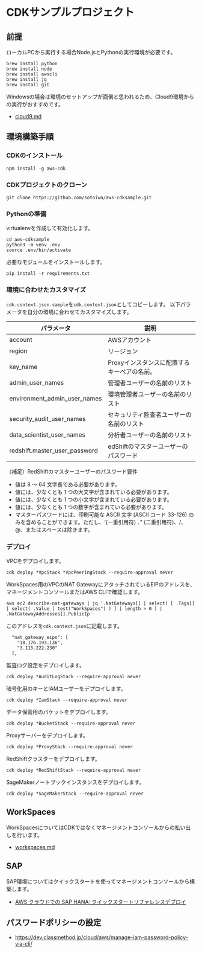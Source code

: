 # CDKサンプルプロジェクト

## 前提

ローカルPCから実行する場合Node.jsとPythonの実行環境が必要です。

```
brew install python
brew install node
brew install awscli
brew install jq
brew install git
```

Windowsの場合は環境のセットアップが面倒と思われるため、Cloud9環境からの実行がおすすめです。

- [cloud9.md](cloud9.md)

## 環境構築手順

### CDKのインストール

```
npm install -g aws-cdk
```

### CDKプロジェクトのクローン

```
git clone https://github.com/sotoiwa/aws-cdksample.git
```

### Pythonの準備

virtualenvを作成して有効化します。

```
cd aws-cdksample
python3 -m venv .env
source .env/bin/activate
```

必要なモジュールをインストールします。

```
pip install -r requirements.txt
```

### 環境に合わせたカスタマイズ

`cdk.context.json.sample`を`cdk.context.json`としてコピーします。
以下パラメータを自分の環境に合わせてカスタマイズします。

|パラメータ|説明|
|---|---|
|account|AWSアカウント|
|region|リージョン|
|key_name|Proxyインスタンスに配置するキーペアの名前。|
|admin_user_names|管理者ユーザーの名前のリスト|
|environment_admin_user_names|環境管理者ユーザーの名前のリスト|
|security_audit_user_names|セキュリティ監査者ユーザーの名前のリスト|
|data_scientist_user_names|分析者ユーザーの名前のリスト|
|redshift.master_user_password|edShiftのマスターユーザーのパスワード|

（補足）RedShiftのマスターユーザーのパスワード要件

- 値は 8 ～ 64 文字長である必要があります。
- 値には、少なくとも 1 つの大文字が含まれている必要があります。
- 値には、少なくとも 1 つの小文字が含まれている必要があります。
- 値には、少なくとも 1 つの数字が含まれている必要があります。
- マスターパスワードには、印刷可能な ASCII 文字 (ASCII コード 33-126) のみを含めることができます。ただし、'(一重引用符) 、” (二重引用符)、/、@、またはスペースは除きます。

### デプロイ

VPCをデプロイします。

```
cdk deploy *VpcStack *VpcPeeringStack --require-approval never
```

WorkSpaces用のVPCのNAT GatewayにアタッチされているEIPのアドレスを、マネージメントコンソールまたはAWS CLIで確認します。

```
aws ec2 describe-nat-gateways | jq '.NatGateways[] | select( [ .Tags[] | select( .Value | test("WorkSpaces") ) ] | length > 0 ) | .NatGatewayAddresses[].PublicIp'
```

このアドレスを`cdk.context.json`に記載します。

```
  "nat_gateway_eips": [
    "18.176.193.136", 
    "3.115.222.230"
  ],
```

監査ログ設定をデプロイします。

```
cdk deploy *AuditLogStack --require-approval never
```

暗号化用のキーとIAMユーザーをデプロイします。

```
cdk deploy *IamStack --require-approval never
```

データ保管用のバケットをデプロイします。

```
cdk deploy *BucketStack --require-approval never
```

Proxyサーバーをデプロイします。

```
cdk deploy *ProxyStack --require-approval never
```

RedShiftクラスターをデプロイします。

```
cdk deploy *RedShiftStack --require-approval never
```

SageMakerノートブックインスタンスをデプロイします。

```
cdk deploy *SageMakerStack --require-approval never
```

## WorkSpaces

WorkSpacesについてはCDKではなくマネージメントコンソールからの払い出しを行います。

- [workspaces.md](workspaces.md)

## SAP

SAP環境についてはクイックスタートを使ってマネージメントコンソールから構築します。

- [AWS クラウドでの SAP HANA: クイックスタートリファレンスデプロイ](https://docs.aws.amazon.com/ja_jp/quickstart/latest/sap-hana/welcome.html)

## パスワードポリシーの設定

- https://dev.classmethod.jp/cloud/aws/manage-iam-password-policy-via-cli/
